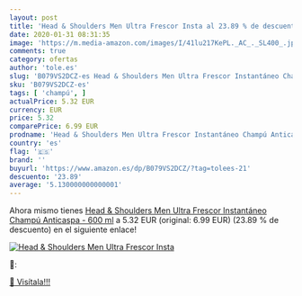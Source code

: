 ```yaml
---
layout: post
title: 'Head & Shoulders Men Ultra Frescor Insta al 23.89 % de descuento'
date: 2020-01-31 08:31:35
image: 'https://m.media-amazon.com/images/I/41lu217KePL._AC_._SL400_.jpg'
comments: true
category: ofertas
author: 'tole.es'
slug: 'B079VS2DCZ-es Head & Shoulders Men Ultra Frescor Instantáneo Champú...'
sku: 'B079VS2DCZ-es'
tags: [ 'champú', ]
actualPrice: 5.32 EUR
currency: EUR
price: 5.32
comparePrice: 6.99 EUR
prodname: 'Head & Shoulders Men Ultra Frescor Instantáneo Champú Anticaspa - 600 ml'
country: 'es'
flag: '🇪🇸'
brand: ''
buyurl: 'https://www.amazon.es/dp/B079VS2DCZ/?tag=tolees-21'
descuento: '23.89'
average: '5.130000000000001'
---
```


Ahora mismo tienes [Head & Shoulders Men Ultra Frescor Instantáneo Champú Anticaspa - 600 ml](https://www.amazon.es/dp/B079VS2DCZ/?tag=tolees-21) a 5.32 EUR (original: 6.99 EUR) (23.89 %  de descuento) en el siguiente enlace!

[![Head & Shoulders Men Ultra Frescor Insta](https://m.media-amazon.com/images/I/41lu217KePL._AC_._SL400_.jpg)](https://www.amazon.es/dp/B079VS2DCZ/?tag=tolees-21)

🔎:


[🛒 Visítala!!!](https://www.amazon.es/dp/B079VS2DCZ/?tag=tolees-21)
